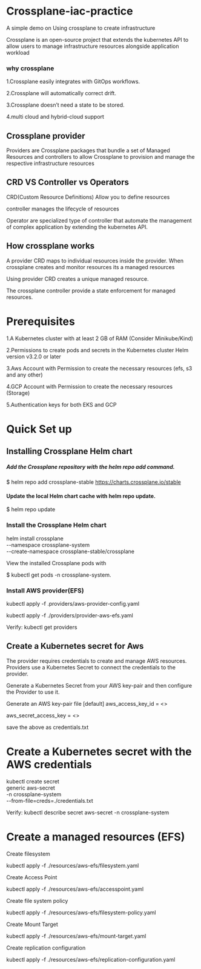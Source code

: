 # Crossplane-iac-practice
A simple demo on Using crossplane to create infrastructure

Crossplane is an open-source project that extends the kubernetes API to allow users to manage infrastructure resources alongside application workload

### why crossplane 
1.Crossplane easily integrates with GitOps workflows.

2.Crossplane will automatically correct drift.

3.Crossplane doesn’t need a state to be stored.

4.multi cloud and hybrid-cloud support

## Crossplane provider
Providers are Crossplane packages that bundle a set of Managed Resources and controllers to allow Crossplane to provision and manage the respective infrastructure resources

## CRD VS Controller vs Operators
CRD(Custom Resource Definitions) Allow you to define resources

controller manages the lifecycle of resources

Operator are specialized type of controller that automate the management of complex application by extending the kubernetes API.

## How crossplane works

A provider CRD maps to individual resources inside the provider. When crossplane creates and monitor resources its a managed resources

Using provider CRD creates a unique managed resource.

The crossplane controller provide a state enforcement for managed resources.
 

# Prerequisites

1.A Kubernetes cluster with at least 2 GB of RAM (Consider Minikube/Kind)

2.Permissions to create pods and secrets in the Kubernetes cluster
Helm version v3.2.0 or later

3.Aws Account with Permission to create the necessary resources (efs, s3 and any other)

4.GCP Account with Permission to create the necessary resources (Storage)

5.Authentication keys for both EKS and GCP

# Quick Set up
 ## Installing Crossplane Helm chart

 ##### Add the Crossplane repository with the helm repo add command.

$ helm repo add crossplane-stable https://charts.crossplane.io/stable

#### Update the local Helm chart cache with helm repo update.

$ helm repo update

### Install the Crossplane Helm chart 

helm install crossplane \
--namespace crossplane-system \
--create-namespace crossplane-stable/crossplane 


View the installed Crossplane pods with  

$ kubectl get pods -n crossplane-system.

### Install AWS provider(EFS)

kubectl apply -f .providers/aws-provider-config.yaml

kubectl apply -f ./providers/provider-aws-efs.yaml

Verify: kubectl get providers

## Create a Kubernetes secret for Aws
The provider requires credentials to create and manage AWS resources. Providers use a Kubernetes Secret to connect the credentials to the provider.

Generate a Kubernetes Secret from your AWS key-pair and then configure the Provider to use it.

Generate an AWS key-pair file
[default]
aws_access_key_id = <>

aws_secret_access_key = <>

save the above as credentials.txt

# Create a Kubernetes secret with the AWS credentials

kubectl create secret \
generic aws-secret \
-n crossplane-system \
--from-file=creds=./credentials.txt

Verify: kubectl describe secret aws-secret -n crossplane-system

# Create a managed resources (EFS)

Create filesystem

kubectl apply -f ./resources/aws-efs/filesystem.yaml

Create Access Point

kubectl apply -f ./resources/aws-efs/accesspoint.yaml

Create file system policy

kubectl apply -f ./resources/aws-efs/filesystem-policy.yaml

Create Mount Target

kubectl apply -f ./resources/aws-efs/mount-target.yaml

Create replication configuration

kubectl apply -f ./resources/aws-efs/replication-configuration.yaml






